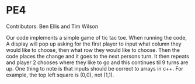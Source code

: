 # PE4
Contributors: Ben Ellis and Tim Wilson

Our code implements a simple game of tic tac toe. When running the code, A display will pop up asking for the first player to input what column they would like to choose, then what row they would like to choose. Then the code places the change and it goes to the next persons turn. It then repeats and player 2 chooses where they like to go and this continues til 9 turns are up. One thing to note is that inputs should be correct to arrays in c++. For example, the top left square is (0,0), not (1,1). 

